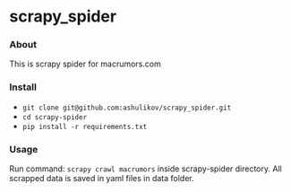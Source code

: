 # scrapy_spider

### About
This is scrapy spider for macrumors.com

### Install
- `git clone git@github.com:ashulikov/scrapy_spider.git`
- `cd scrapy-spider`
- `pip install -r requirements.txt`

### Usage
Run command: `scrapy crawl macrumors` inside scrapy-spider directory. 
All scrapped data is saved in yaml files in data folder.